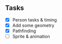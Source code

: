 ## Tasks

- [x] Person tasks & timing
- [x] Add some geometry
- [x] Pathfinding
- [ ] Sprite & animation
